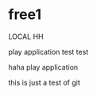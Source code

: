 free1
=====
LOCAL   HH


play application  test test

haha play application

this is just a test of git 
